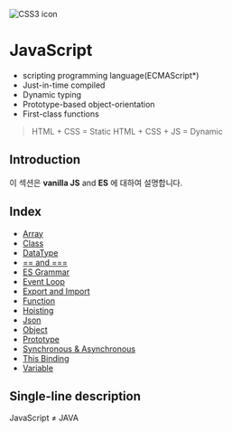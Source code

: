 ![CSS3 icon](https://cdn.iconscout.com/icon/free/png-256/javascript-24-1174950.png)

# JavaScript

- scripting programming language(ECMAScript\*)
- Just-in-time compiled
- Dynamic typing
- Prototype-based object-orientation
- First-class functions

> HTML + CSS = Static
> HTML + CSS + JS = Dynamic

## Introduction

이 섹션은 **vanilla JS** and **ES** 에 대하여 설명합니다.

## Index

- [Array](array.md)
- [Class](class.md)
- [DataType](data_type.md)
- [== and ===](equality_identity.md)
- [ES Grammar](es/grammar.md)
- [Event Loop](event_loop.md)
- [Export and Import](export_import.md)
- [Function](function.md)
- [Hoisting](hoisting.md)
- [Json](json.md)
- [Object](object.md)
- [Prototype](prototype.md)
- [Synchronous & Asynchronous](synch_asynch.md)
- [This Binding](this.md)
- [Variable](variable.md)

## Single-line description

JavaScript ≠ JAVA
